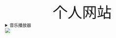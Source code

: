 <div align='center' ><font size='10'>个人网站</font></div>
<details><summary>音乐播放器</summary>
<p></p><iframe frameborder="no" border="0" marginwidth="0" marginheight="0" width=298 height=52 src="//music.163.com/outchain/player?type=2&id=4209157&auto=1&height=32"></iframe>
<iframe frameborder="no" border="0" marginwidth="0" marginheight="0" width=298 height=52 src="//music.163.com/outchain/player?type=2&id=27901832&auto=1&height=32"></iframe>
<iframe frameborder="no" border="0" marginwidth="0" marginheight="0" width=298 height=52 src="//music.163.com/outchain/player?type=2&id=26565006&auto=1&height=32"></iframe>
<iframe frameborder="no" border="0" marginwidth="0" marginheight="0" width=298 height=52 src="//music.163.com/outchain/player?type=2&id=28535071&auto=1&height=32"></iframe>
<iframe frameborder="no" border="0" marginwidth="0" marginheight="0" width=298 height=52 src="//music.163.com/outchain/player?type=2&id=33255251&auto=1&height=32"></iframe>
<iframe frameborder="no" border="0" marginwidth="0" marginheight="0" width=298 height=52 src="//music.163.com/outchain/player?type=2&id=1332662636&auto=1&height=32"></iframe></details>
<a target="_blank" href="http://mail.qq.com/cgi-bin/qm_share?t=qm_mailme&email=grC2tLqwt7KxtrPC8-Os4e3v" style="text-decoration:none;"><img src="http://rescdn.qqmail.com/zh_CN/htmledition/images/function/qm_open/ico_mailme_11.png"/></a>
